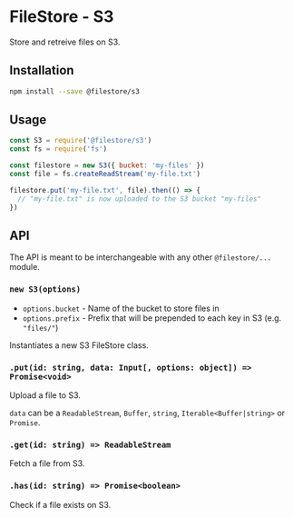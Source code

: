 # FileStore - S3

Store and retreive files on S3.

## Installation

```sh
npm install --save @filestore/s3
```

## Usage

```js
const S3 = require('@filestore/s3')
const fs = require('fs')

const filestore = new S3({ bucket: 'my-files' })
const file = fs.createReadStream('my-file.txt')

filestore.put('my-file.txt', file).then(() => {
  // "my-file.txt" is now uploaded to the S3 bucket "my-files"
})
```

## API

The API is meant to be interchangeable with any other `@filestore/...` module.

### `new S3(options)`

+ `options.bucket` - Name of the bucket to store files in
+ `options.prefix` - Prefix that will be prepended to each key in S3 (e.g. `"files/"`)

Instantiates a new S3 FileStore class.

### `.put(id: string, data: Input[, options: object]) => Promise<void>`

Upload a file to S3.

`data` can be a `ReadableStream`, `Buffer`, `string`, `Iterable<Buffer|string>` or `Promise`.

### `.get(id: string) => ReadableStream`

Fetch a file from S3.

### `.has(id: string) => Promise<boolean>`

Check if a file exists on S3.
